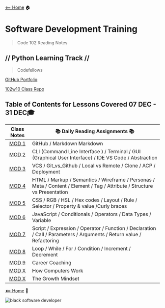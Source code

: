 [<== Home](README.md) 🏠

# Software Development Training

> Code 102 Reading Notes

## // Python Learning Track //

> Codefellows

[GitHub Portfolio](https://github.com/AL0YSI0US)

[102w10 Class Repo](https://github.com/codefellows/seattle-102w10)

## Table of Contents for Lessons Covered 07 DEC - 31 DEC:mortar_board:


| **Class Notes** | :books: Daily Reading Assignments :books: |
| :-: | - |
| [MOD 1](Syntax.md) | GitHub / Markdown Markdown |
| [MOD 2](CLI_Terminal_GUI_IDE_VS_Code_Abstraction.md) | CLI (Command Line Interface ) / Terminal / GUI (Graphical User Interface) / IDE VS Code / Abstraction |
| [MOD 3](git_vs_github_local_vs_remote_clone_commit_acp_vcs_deployment.md) | VCS / Git_vs_Github / Local vs Remote / Clone / ACP / Deployment |
| [MOD 4](html_markup_semantics_wireframe_personas_meta_content_element_tag_attribute_structure_vs_presentation.md) | HTML / Markup / Semantics / Wireframe / Personas / Meta / Content / Element / Tag / Attribute / Structure vs Presentation |
| [MOD 5](style_web_pages_with_css.md) | CSS / RGB / HSL / Hex codes / Layout / Rule / Selector / Property & value /Curly braces |
| [MOD 6](dynamic_web_pages_with_javascript.md) | JavaScript / Conditionals / Operators / Data Types / Variable |
| [MOD 7](programming_with_jacascript.md) | Script / Expression / Operator / Function / Declaration / Call / Parameters / Arguments / Return value / Refactoring |
| [MOD 8](computer_logic_and_loops.md) | Loop / While / For / Condition / Increment / Decrement |
| [MOD 9](career_coaching.md) | Career Coaching |
| [MOD X](How_computers_work.md) | How Computers Work |
| [MOD X](growth-mindeset.md) | The Growth Mindset |

[<== Home](README.md) :house_with_garden:

![black software developer](https://encrypted-tbn0.gstatic.com/images?q=tbn:ANd9GcSXN3sI-yI8SsGjgR8pVIautdJCcHdHoiYS0w&usqp=CAU)
